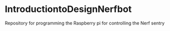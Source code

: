 # IntroductiontoDesignNerfbot
Repository for programming the Raspberry pi for controlling the Nerf sentry

